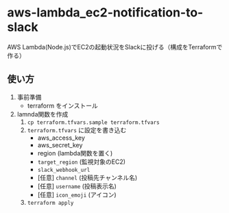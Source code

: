 # aws-lambda_ec2-notification-to-slack
AWS Lambda(Node.js)でEC2の起動状況をSlackに投げる（構成をTerraformで作る）

## 使い方
1. 事前準備
	* terraform をインストール
1. lamnda関数を作成
	1. `cp terraform.tfvars.sample terraform.tfvars`
	1. `terraform.tfvars` に設定を書き込む
		* aws_access_key
		* aws_secret_key
		* region (lambda関数を置く)
		* `target_region` (監視対象のEC2)
		* `slack_webhook_url`
		* [任意] `channel` (投稿先チャンネル名)
		* [任意] `username` (投稿表示名)
		* [任意] `icon_emoji` (アイコン)
	1. `terraform apply`
